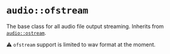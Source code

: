 # `audio::ofstream`

The base class for all audio file output streaming. Inherits from [`audio::ostream`](ostream.md).

⚠️ `ofstream` support is limited to wav format at the moment.
